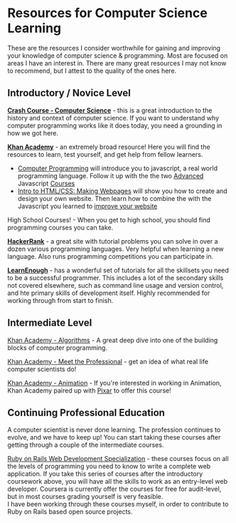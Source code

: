 # Resources for Computer Science Learning

These are the resources I consider worthwhile for gaining and improving your knowledge of computer science & programming. Most are focused on areas I have an interest in. There are many great resources I may not know to recommend, but I attest to the quality of the ones here.

## Introductory / Novice Level

**[Crash Course - Computer Science](https://www.youtube.com/playlist?list=PL8dPuuaLjXtNlUrzyH5r6jN9ulIgZBpdo)** - this is a great introduction to the history and context of computer science. If you want to understand why computer programming works like it does today, you need a grounding in how we got here.  

**[Khan Academy](https://www.khanacademy.org/computing)** - an extremely broad resource! Here you will find the resources to learn, test yourself, and get help from fellow learners.  

  - [Computer Programming](https://www.khanacademy.org/computing/computer-programming) will introduce you to javascript, a real world programming language. Follow it up with the the two [Advanced](https://www.khanacademy.org/computing/computer-programming/programming-games-visualizations) Javascript [Courses](https://www.khanacademy.org/computing/computer-programming/programming-natural-simulations)
  - [Intro to HTML/CSS: Making Webpages](https://www.khanacademy.org/computing/computer-programming/html-css) will show you how to create and design your own website. Then learn how to combine the with the Javascript you learned to [improve your website](https://www.khanacademy.org/computing/computer-programming/html-css-js)

High School Courses! - When you get to high school, you should find programming courses you can take.

**[HackerRank](https://www.hackerrank.com/)** - a great site with tutorial problems you can solve in over a dozen various programming languages. Very helpful when learning a new language. Also runs programming competitions you can participate in.

**[LearnEnough](https://www.learnenough.com/tutorials)** - has a wonderful set of tutorials for all the skillsets you need to be a successful programmer. This includes a lot of the secondary skills not covered elsewhere, such as command line usage and version control, and hte primary skills of development itself. Highly recommended for working through from start to finish.

## Intermediate Level

[Khan Academy - Algorithms](https://www.khanacademy.org/computing/computer-science) - A great deep dive into one of the building blocks of computer programming.

[Khan Academy - Meet the Professional](https://www.khanacademy.org/computing/computer-programming/meet-the-computing-professional) - get an idea of what real life computer scientists do!

[Khan Academy - Animation](https://www.khanacademy.org/partner-content/pixar) - If you're interested in working in Animation, Khan Academy paired up with [Pixar](https://www.pixar.com/) to offer this course!

## Continuing Professional Education

A computer scientist is never done learning. The profession continues to evolve, and we have to keep up! You can start taking these courses after getting through a couple of the intermediate courses.

[Ruby on Rails Web Development Specialization](https://www.coursera.org/specializations/ruby-on-rails) - these courses focus on all the levels of programming you need to know to write a complete web application. If you take this series of courses after the introductory coursework above, you will have all the skills to work as an entry-level web developer. Coursera is currently offer the courses for free for audit-level, but in most courses grading yourself is very feasible.  
I have been working through these courses myself, in order to contribute to Ruby on Rails based open source projects.



